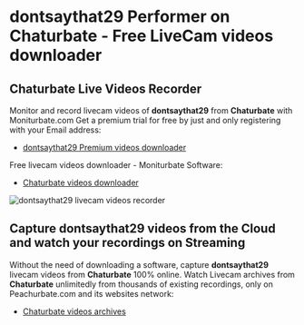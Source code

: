 # dontsaythat29 Performer on Chaturbate - Free LiveCam videos downloader

## Chaturbate Live Videos Recorder

Monitor and record livecam videos of **dontsaythat29** from **Chaturbate** with Moniturbate.com
Get a premium trial for free by just and only registering with your Email address:
* [dontsaythat29 Premium videos downloader](https://moniturbate.com/request-demo-licence-key.html)

Free livecam videos downloader - Moniturbate Software:
* [Chaturbate videos downloader](https://moniturbate.com/moniturbate-download-software.html)

![dontsaythat29 livecam videos recorder](https://peachurnet.com/templates/moniturbate-software.png)


## Capture dontsaythat29 videos from the Cloud and watch your recordings on Streaming

Without the need of downloading a software, capture **dontsaythat29** livecam videos from **Chaturbate** 100% online.
Watch Livecam archives from **Chaturbate** unlimitedly from thousands of existing recordings, only on Peachurbate.com and its websites network:
* [Chaturbate videos archives](https://peachurnet.com/)